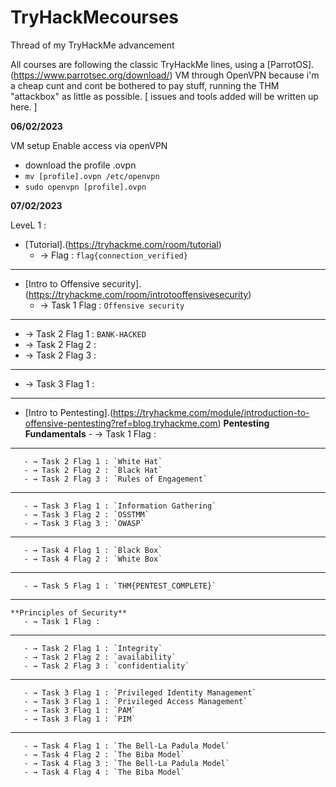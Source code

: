 # TryHackMecourses
Thread of my TryHackMe advancement

All courses are following the classic TryHackMe lines, using a [ParrotOS].(https://www.parrotsec.org/download/) VM through OpenVPN because i'm a cheap cunt and cont be bothered to pay stuff, running the THM "attackbox" as little as possible. [ issues and tools added will be written up here. ]

**06/02/2023**

VM setup
Enable access via openVPN
  - download the profile .ovpn
  - `mv [profile].ovpn /etc/openvpn`
  - `sudo openvpn [profile].ovpn`


**07/02/2023**

LeveL 1 :
- [Tutorial].(https://tryhackme.com/room/tutorial)
   - → Flag : `flag{connection_verified}`
     
------------------------------------------------------------------------------------------------------

- [Intro to Offensive security].(https://tryhackme.com/room/introtooffensivesecurity)
   - → Task 1 Flag : `Offensive security`
---
   - → Task 2 Flag 1 : `BANK-HACKED`
   - → Task 2 Flag 2 :
   - → Task 2 Flag 3 :
---
   - → Task 3 Flag 1 :
     
------------------------------------------------------------------------------------------------------

- [Intro to Pentesting].(https://tryhackme.com/module/introduction-to-offensive-pentesting?ref=blog.tryhackme.com)
    **Pentesting Fundamentals**
       - → Task 1 Flag :
---
       - → Task 2 Flag 1 : `White Hat`
       - → Task 2 Flag 2 : `Black Hat`
       - → Task 2 Flag 3 : `Rules of Engagement`
---
       - → Task 3 Flag 1 : `Information Gathering`
       - → Task 3 Flag 2 : `OSSTMM`
       - → Task 3 Flag 3 : `OWASP`
---
       - → Task 4 Flag 1 : `Black Box`
       - → Task 4 Flag 2 : `White Box`
---
       - → Task 5 Flag 1 : `THM{PENTEST_COMPLETE}`
---
    **Principles of Security**
       - → Task 1 Flag :
---
       - → Task 2 Flag 1 : `Integrity`
       - → Task 2 Flag 2 : `availability`
       - → Task 2 Flag 3 : `confidentiality`
---
       - → Task 3 Flag 1 : `Privileged Identity Management`
       - → Task 3 Flag 1 : `Privileged Access Management`
       - → Task 3 Flag 1 : `PAM`
       - → Task 3 Flag 1 : `PIM`
---
       - → Task 4 Flag 1 : `The Bell-La Padula Model`
       - → Task 4 Flag 2 : `The Biba Model`
       - → Task 4 Flag 3 : `The Bell-La Padula Model`
       - → Task 4 Flag 4 : `The Biba Model`
